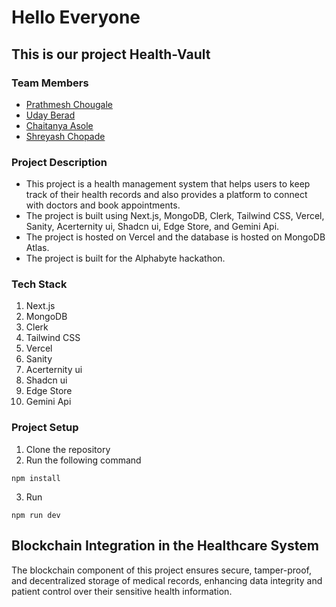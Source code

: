 # Hello Everyone

## This is our project Health-Vault

### Team Members

- [Prathmesh Chougale](https://www.linkedin.com/in/prathamesh-chougale)
- [Uday Berad](https://www.linkedin.com/in/uday-berad-108661238/)
- [Chaitanya Asole](https://www.linkedin.com/in/chaitanya-asole/)
- [Shreyash Chopade](https://www.linkedin.com/in/shreyash-chopade-373828224/)

### Project Description

- This project is a health management system that helps users to keep track of their health records and also provides a platform to connect with doctors and book appointments.
- The project is built using Next.js, MongoDB, Clerk, Tailwind CSS, Vercel, Sanity, Acerternity ui, Shadcn ui, Edge Store, and Gemini Api.
- The project is hosted on Vercel and the database is hosted on MongoDB Atlas.
- The project is built for the Alphabyte hackathon.


### Tech Stack

1. Next.js
2. MongoDB
3. Clerk
4. Tailwind CSS
5. Vercel
6. Sanity
7. Acerternity ui
8. Shadcn ui
9. Edge Store
10. Gemini Api

### Project Setup

1. Clone the repository
2. Run the following command

```terminal
npm install
```

3. Run

```terminal
npm run dev
```

## Blockchain Integration in the Healthcare System
  The blockchain component of this project ensures secure, tamper-proof, and decentralized storage of medical records, enhancing data integrity and patient control over their sensitive health          information.
